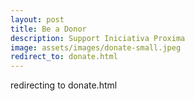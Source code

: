 ```yaml
---
layout: post
title: Be a Donor
description: Support Iniciativa Proxima
image: assets/images/donate-small.jpeg
redirect_to: donate.html
---
```


redirecting to donate.html